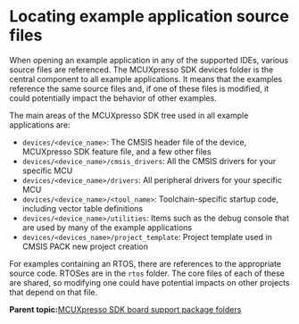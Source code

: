 # Locating example application source files 

When opening an example application in any of the supported IDEs, various source files are referenced. The MCUXpresso SDK devices folder is the central component to all example applications. It means that the examples reference the same source files and, if one of these files is modified, it could potentially impact the behavior of other examples.

The main areas of the MCUXpresso SDK tree used in all example applications are:

-   `devices/<device_name>`: The CMSIS header file of the device, MCUXpresso SDK feature file, and a few other files
-   `devices/<device_name>/cmsis_drivers`: All the CMSIS drivers for your specific MCU
-   `devices/<device_name>/drivers`: All peripheral drivers for your specific MCU
-   `devices/<device_name>/<tool_name>`: Toolchain-specific startup code, including vector table definitions
-   `devices/<device_name>/utilities`: Items such as the debug console that are used by many of the example applications
-   `devices/<devices_name>/project_template`: Project template used in CMSIS PACK new project creation

For examples containing an RTOS, there are references to the appropriate source code. RTOSes are in the `rtos` folder. The core files of each of these are shared, so modifying one could have potential impacts on other projects that depend on that file.

**Parent topic:**[MCUXpresso SDK board support package folders](../topics/mcuxpresso_sdk_board_support_package_folders.md)

